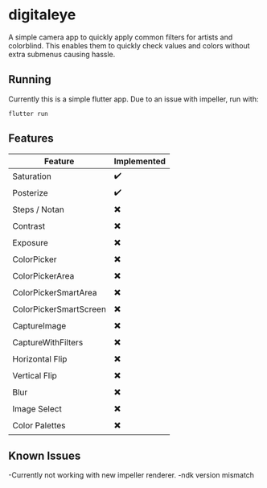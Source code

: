 # digitaleye

A simple camera app to quickly apply common filters for artists and colorblind. This enables them to quickly check values and colors without extra submenus causing hassle.

## Running

Currently this is a simple flutter app. Due to an issue with impeller, run with:
```
flutter run
```

## Features

| Feature    | Implemented |
| -------- | ------- |
| Saturation  | :heavy_check_mark:    |
| Posterize | :heavy_check_mark:     |
| Steps / Notan | :heavy_multiplication_x:|
| Contrast    | :heavy_multiplication_x:|
| Exposure    | :heavy_multiplication_x:|
| ColorPicker    | :heavy_multiplication_x:|
| ColorPickerArea    | :heavy_multiplication_x:|
| ColorPickerSmartArea | :heavy_multiplication_x:|
| ColorPickerSmartScreen | :heavy_multiplication_x:|
| CaptureImage | :heavy_multiplication_x:|
| CaptureWithFilters | :heavy_multiplication_x:|
| Horizontal Flip | :heavy_multiplication_x:|
| Vertical Flip | :heavy_multiplication_x:|
| Blur | :heavy_multiplication_x:|
| Image Select | :heavy_multiplication_x:|
| Color Palettes | :heavy_multiplication_x:|


## Known Issues
-Currently not working with new impeller renderer.
-ndk version mismatch

